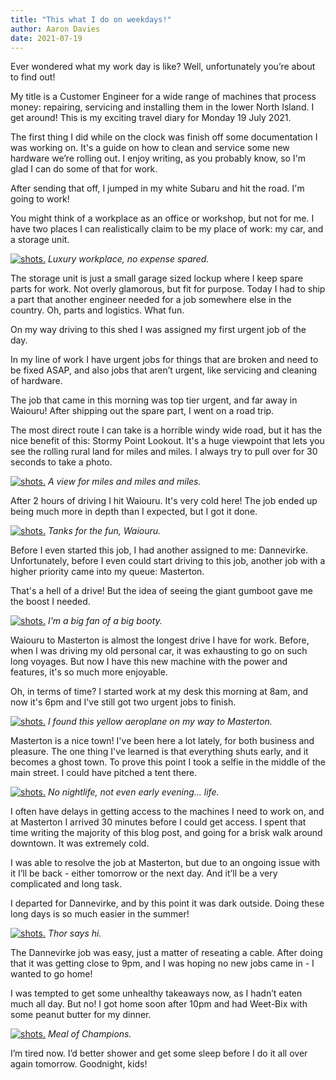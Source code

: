 ```yaml
---
title: "This what I do on weekdays!"
author: Aaron Davies
date: 2021-07-19 
---
```


Ever wondered what my work day is like? Well, unfortunately you’re about to find out!

My title is a Customer Engineer for a wide range of machines that process money: repairing, servicing and installing them in the lower North Island.  I get around! This is my exciting travel diary for Monday 19 July 2021.

The first thing I did while on the clock was finish off some documentation I was working on. It's a guide on how to clean and service some new hardware we’re rolling out. I enjoy writing, as you probably know, so I'm glad I can do some of that for work.

After sending that off, I jumped in my white Subaru and hit the road. I'm going to work!

You might think of a workplace as an office or workshop, but not for me. I have two places I can realistically claim to be my place of work: my car, and a storage unit.

[![shots.](/media/images/blog/shed.jpg)](/media/images/blog/shed.jpg)
_Luxury workplace, no expense spared._

The storage unit is just a small garage sized lockup where I keep spare parts for work. Not overly glamorous, but fit for purpose. Today I had to ship a part that another engineer needed for a job somewhere else in the country. Oh, parts and logistics. What fun.

On my way driving to this shed I was assigned my first urgent job of the day.

In my line of work I have urgent jobs for things that are broken and need to be fixed ASAP, and also jobs that aren’t urgent, like servicing and cleaning of hardware.

The job that came in this morning was top tier urgent, and far away in Waiouru! After shipping out the spare part, I went on a road trip.

The most direct route I can take is a horrible windy wide road, but it has the nice benefit of this: Stormy Point Lookout. It's a huge viewpoint that lets you see the rolling rural land for miles and miles. I always try to pull over for 30 seconds to take a photo.

[![shots.](/media/images/blog/stormy.jpg)](/media/images/blog/stormy.jpg)
_A view for miles and miles and miles._

After 2 hours of driving I hit Waiouru. It's very cold here! The job ended up being much more in depth than I expected, but I got it done.

[![shots.](/media/images/blog/tank.jpg)](/media/images/blog/tank.jpg)
_Tanks for the fun, Waiouru._

Before I even started this job, I had another assigned to me: Dannevirke. Unfortunately, before I even could start driving to this job, another job with a higher priority came into my queue: Masterton.

That's a hell of a drive! But the idea of seeing the giant gumboot gave me the boost I needed.

[![shots.](/media/images/blog/booty.jpg)](/media/images/blog/booty.jpg)
_I'm a big fan of a big booty._

Waiouru to Masterton is almost the longest drive I have for work. Before, when I was driving my old personal car, it was exhausting to go on such long voyages. But now I have this new machine with the power and features, it's so much more enjoyable.

Oh, in terms of time? I started work at my desk this morning at 8am, and now it's 6pm and I've still got two urgent jobs to finish.

[![shots.](/media/images/blog/plane.jpg)](/media/images/blog/plane.jpg)
_I found this yellow aeroplane on my way to Masterton._

Masterton is a nice town! I've been here a lot lately, for both business and pleasure. The one thing I've learned is that everything shuts early, and it becomes a ghost town. To prove this point I took a selfie in the middle of the main street. I could have pitched a tent there.

[![shots.](/media/images/blog/masterton.jpg)](/media/images/blog/masterton.jpg)
_No nightlife, not even early evening... life._

I often have delays in getting access to the machines I need to work on, and at Masterton I arrived 30 minutes before I could get access. I spent that time writing the majority of this blog post, and going for a brisk walk around downtown. It was extremely cold.

I was able to resolve the job at Masterton, but due to an ongoing issue with it I’ll be back - either tomorrow or the next day. And it’ll be a very complicated and long task.

I departed for Dannevirke, and by this point it was dark outside. Doing these long days is so much easier in the summer!

[![shots.](/media/images/blog/dannevirke.jpg)](/media/images/blog/dannevirke.jpg)
_Thor says hi._

The Dannevirke job was easy, just a matter of reseating a cable. After doing that it was getting close to 9pm, and I was hoping no new jobs came in - I wanted to go home!

I was tempted to get some unhealthy takeaways now, as I hadn’t eaten much all day. But no! I got home soon after 10pm and had Weet-Bix with some peanut butter for my dinner.

[![shots.](/media/images/blog/dinner.jpg)](/media/images/blog/dinner.jpg)
_Meal of Champions._

I’m tired now. I’d better shower and get some sleep before I do it all over again tomorrow. Goodnight, kids!


